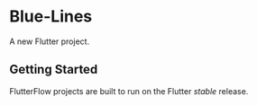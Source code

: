 # Blue-Lines

A new Flutter project.

## Getting Started

FlutterFlow projects are built to run on the Flutter _stable_ release.
